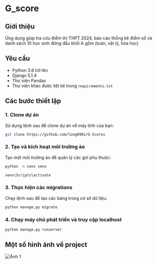 # G_score

## Giới thiệu
Ứng dụng giúp tra cứu điểm thi THPT 2024, báo cáo thống kê điểm số và danh sách 10 học sinh đứng đầu khối A gồm (toán, vật lý, hóa học)

## Yêu cầu
- Python 3.8 trở lên
- Django 5.1.4
- Thư viện Pandas
- Thư viện khác được liệt kê trong `requirements.txt`

## Các bước thiết lập

### 1. Clone dự án
Sử dụng lệnh sau để clone dự án về máy tính của bạn:

```bash
git clone https://github.com/long0901/G-Scores
```

### 2. Tạo và kích hoạt môi trường ảo
Tạo một môi trường ảo để quản lý các gói phụ thuộc:

```bash
python -m venv venv

venv\Scripts\activate 
```

### 3. Thực hiện các migrations
Chạy lệnh sau để tạo các bảng trong cơ sở dữ liệu:
```bash
python manage.py migrate
```
### 4. Chạy máy chủ phát triển và truy cập localhost
```bash
python manage.py runserver 
```

## Một số hình ảnh về project
![Ảnh 1](g_score/images/image1.png)
